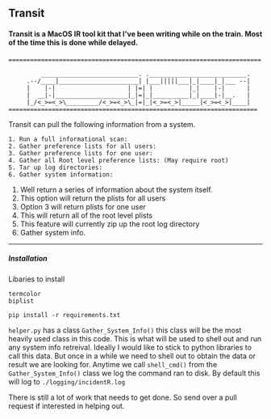 ## Transit 

#### Transit is a MacOS IR tool kit that I've been writing while on the train. Most of the time this is done while delayed. 

```
======================================================================

         ___________________________. .___________________________.
     .--/____|______________________| |___|||||___|_|____|_|___ --|
     |    |-|                    | |=| |          |_|    |-|      |
     |  __|-|____________________|_|=|_|__________|_|____|-|__.   |
     |_/<_>=<_>\_________/<_>=<_>\_|=|_|<_>=<_>|_____|<_>=<_>|____|
=====================================================================
```

Transit can pull the following information from a system. 


    1. Run a full informational scan:
    2. Gather preference lists for all users:
    3. Gather preference lists for one user:
    4. Gather all Root level preference lists: (May require root)
    5. Tar up log directories:
    6. Gather system information:

1. Well return a series of information about the system itself.
2. This option will return the plists for all users 
3. Option 3 will return plists for one user
4. This will return all of the root level plists
5. This feature will currently zip up the root log directory
6. Gather system info.

---

##### Installation 

Libaries to install

```
termcolor
biplist
```

`pip install -r requirements.txt`


`helper.py` has a class `Gather_System_Info()` this class will be the most heavily used class in this code. This is what will be used to shell out and run any system info retreival. Ideally I would like to stick to python libraries to call this data. But once in a while we need to shell out to obtain the data or result we are looking for. 
Anytime we call `shell_cmd()` from the `Gather_System_Info()` class we log the command ran to disk. By default this will log to `./logging/incidentR.log`


There is still a lot of work that needs to get done. So send over a pull request if interested in helping out. 

